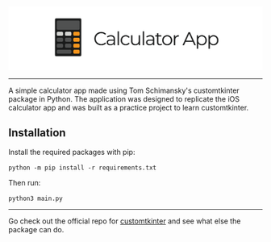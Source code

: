 <p align="center">
  <picture>
    <source media="(prefers-color-scheme: dark)" srcset="./documentation_images/App_icon_dark.png">
    <img src="./documentation_images/App_icon_light.png">
  </picture>
</p>

---
A simple calculator app made using Tom Schimansky's customtkinter package in Python. The application was designed to replicate the iOS calculator app and was built as a practice project to learn customtkinter. 

## Installation
Install the required packages with pip:
```
python -m pip install -r requirements.txt
```
Then run:
```
python3 main.py
```

---
Go check out the official repo for [customtkinter](https://github.com/TomSchimansky/CustomTkinter#readme) and see what else the package can do.
